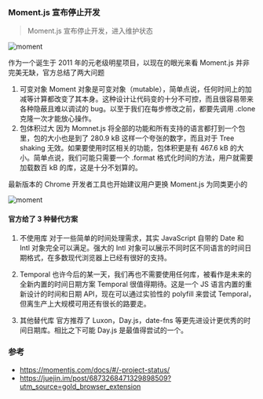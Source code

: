 ### Moment.js 宣布停止开发

> Moment.js 宣布停止开发，进入维护状态

![moment](https://7661-vampire-2d0c42-1302906344.tcb.qcloud.la/markdown/images/moment/moment_1.png)

作为一个诞生于 2011 年的元老级明星项目，以现在的眼光来看 Moment.js 并非完美无缺，官方总结了两大问题

1. 可变对象
Moment 对象是可变对象（mutable），简单点说，任何时间上的加减等计算都改变了其本身。这种设计让代码变的十分不可控，而且很容易带来各种隐蔽且难以调试的 bug。以至于我们在每步修改之前，都要先调用 .clone 克隆一次才能放心操作。
2. 包体积过大
因为 Momnet.js 将全部的功能和所有支持的语言都打到一个包里，包的大小也是到了 280.9 kB 这样一个夸张的数字，而且对于 Tree shaking 无效。如果要使用时区相关的功能，包体积更是有 467.6 kB 的大小。简单点说，我们可能只需要一个 .format 格式化时间的方法，用户就需要加载数百 kB 的库，这是十分不划算的。

最新版本的 Chrome 开发者工具也开始建议用户更换 Moment.js 为同类更小的

![moment](https://7661-vampire-2d0c42-1302906344.tcb.qcloud.la/markdown/images/moment/moment_1.png)

#### 官方给了 3 种替代方案

1. 不使用库
对于一些简单的时间处理需求，其实 JavaScript 自带的 Date 和 Intl 对象完全可以满足。强大的 Intl 对象可以展示不同时区不同语言的时间日期格式，在多数现代浏览器上已经有很好的支持。

2. Temporal
也许今后的某一天，我们再也不需要使用任何库，被看作是未来的全新内置的时间日期方案 Temporal 很值得期待。这是一个 JS 语言内置的重新设计的时间和日期 API，现在可以通过实验性的 polyfill 来尝试 Temporal，但离生产上大规模可用还有很长的路要走。

3. 其他替代库
官方推荐了 Luxon，Day.js，date-fns 等更先进设计更优秀的时间日期库。相比之下可能 Day.js 是最值得尝试的一个。


### 参考

- https://momentjs.com/docs/#/-project-status/
- https://juejin.im/post/6873268471329898509?utm_source=gold_browser_extension